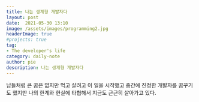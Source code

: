 ```yaml
---
title: 나는 생계형 개발자다
layout: post
date:  2021-05-30 13:10
image: /assets/images/programming2.jpg
headerImage: true
#projects: true
tag:
- The developer's life
category: daily-note
author: pie
description: 나는 생계형 개발자다
---
```


남들처럼 큰 꿈은 없지만 먹고 살려고 이 일을 시작했고 중간에 진정한 개발자를 꿈꾸기도 했지만 나의 한계와 현실에 타협해서 지금도 근근히 살아가고 있다.
